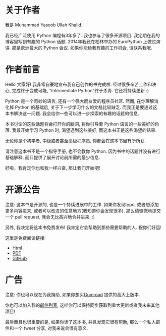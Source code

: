 # 关于作者

我是 Muhammad Yasoob Ullah Khalid. 

我已经广泛使用 Python 编程有3年多了. 我也参与了很多开源项目. 
我定期在我的博客里写到有趣的 Python 话题. 2014年我还在柏林举办的 EuroPython 上做过演讲. 那是欧洲最大的 Python 会议. 如果你能给我有趣的工作机会, 请联系我哦.

# 作者前言

Hello 大家好! 我非常自豪地宣布我自己创作的书完成啦. 
经过很多辛苦工作和决心, 完成终于变成可能, "Intermediate Python"终于杀青. 
它还将持续更新 :)

Python 是一个奇妙的语言, 还有一个强大而友爱的程序员社区.
然而, 在你理解消化掉 Python 的基础后, 关于下一步学习什么的文档比较缺乏. 而我正是要通过这本书解决这一问题.
我会给你一些可以进一步探索的有趣的话题的信息.

本书讨论的这些话题将会打开你的脑洞, 将你引导至 Python 语言的一些美好的角落. 我最开始学习 Python 时, 渴望遇到这些美好, 而这本书正是这些渴望的结果.

无论你是个初学者, 中级或者甚至高级程序员, 你都会在这本书里有所所获.

请注意这本书不是一个指导手册, 也不会教你 Python. 因为书中的话题并没有进行基础解释, 而只提供了展开讨论前所需的最少信息.

好啦，我肯定你也和我一样兴奋, 那让我们开始吧!

# 开源公告
注意: 这本书是开源的, 也是一个持续进展中的工作. 如果你发现typo, 或者想添加更多内容进来, 或者可以改进的任意地方(我知道你会发现很多),  那么请慷慨地提交一个 pull request, 我会无比高兴地合并进来. :)

另外, 我决定将这本书免费发布!   我肯定它会帮助到那些需要帮助的人. 祝你们好运!

这里是免费阅读链接:
- [Html](http://book.pythontips.com/) 
- [PDF](http://readthedocs.org/projects/intermediatepythongithubio/downloads/pdf/latest/)
- [GitHub](https://github.com/IntermediatePython/intermediatePython)

# 广告
注意: 你也可以现在为我捐助, 如果你想买[Gumroad](https://gumroad.com/l/intermediate_python) 提供的高大上版本.

你也可以加入我的[邮件列表](http://eepurl.com/bwjcej), 这样你可以保持同步获取到重大更新或者我未来其他项目!

最后而且也很重要的是, 如果你读了这本书, 并且发现它很有帮助, 那么一个私人邮件和一个 tweet 分享, 对我来说会很有意义.
